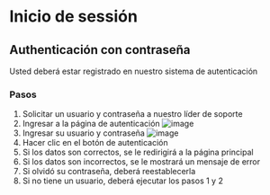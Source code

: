 ## 

# Inicio de sessión

## Authenticación con contraseña

Usted deberá estar registrado en nuestro sistema de autenticación

### Pasos

1. Solicitar un usuario y contraseña a nuestro líder de soporte
2. Ingresar a la página de autenticación
![image](https://rms-api-alpha.dsroma.info/v1/q/Ilu-bz.goal-image)
3. Ingresar su usuario y contraseña
![image](https://rms-api-alpha.dsroma.info/v1/q/Udc-qV.goal-image)
4. Hacer clic en el botón de autenticación
5. Si los datos son correctos, se le redirigirá a la página principal
6. Si los datos son incorrectos, se le mostrará un mensaje de error
7. Si olvidó su contraseña, deberá reestablecerla
8.  Si no tiene un usuario, deberá ejecutar los pasos 1 y 2

